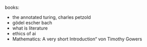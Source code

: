 books: 

* the annotated turing, charles petzold
* gödel escher bach
* what is literature
* ethics of ai
* Mathematics: A very short Introduction“ von Timothy Gowers






